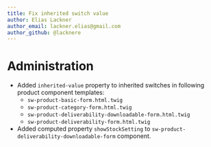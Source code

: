 ```yaml
---
title: Fix inherited switch value
author: Elias Lackner
author_email: lackner.elias@gmail.com
author_github: @lacknere
---
```

# Administration
* Added `inherited-value` property to inherited switches in following product component templates:
    - `sw-product-basic-form.html.twig`
    - `sw-product-category-form.html.twig`
    - `sw-product-deliverability-downloadable-form.html.twig`
    - `sw-product-deliverability-form.html.twig`
* Added computed property `showStockSetting` to `sw-product-deliverability-downloadable-form` component.
